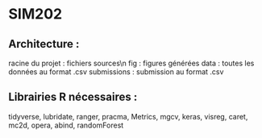 # SIM202
## Architecture : 
racine du projet : fichiers sources\n
fig : figures générées
data : toutes les données au format .csv
submissions : submission au format .csv

## Librairies R nécessaires :
tidyverse, lubridate, ranger, pracma, Metrics, mgcv, keras, visreg, caret, mc2d, opera, abind, randomForest
